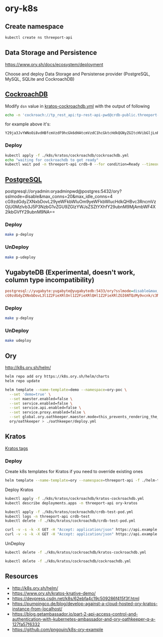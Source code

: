 # ory-k8s

## Create namespace

```bash
kubectl create ns threeport-api
```

## Data Storage and Persistence

https://www.ory.sh/docs/ecosystem/deployment

Choose and deploy Data Storage and Persistense provider (PostgreSQL, MySQL, SQLite and CockroachDB)

## [CockroachDB](https://www.ory.sh/docs/ecosystem/deployment#cockroachdb)

Modify `dsn` value in [kratos-cockroachdb.yml](./k8s/kratos/cockroachdb/kratos-cockroachdb.yml#L424) with the output of 
following
```bash
echo -n 'cockroach://tp_rest_api:tp-rest-api-pwd@crdb-public.threeport-api.svc.cluster.local:26257/threeport_api?sslmode=disable' | base64
```
for example above it's:
```text
Y29ja3JvYWNoOi8vdHBfcmVzdF9hcGk6dHAtcmVzdC1hcGktcHdkQGNyZGItcHVibGljLnRocmVlcG9ydC1hcGkuc3ZjLmNsdXN0ZXIubG9jYWw6MjYyNTcvdGhyZWVwb3J0X2FwaT9zc2xtb2RlPWRpc2FibGU=
```

### Deploy

```bash
kubectl apply -f ./k8s/kratos/cockroachdb/cockroachdb.yml
echo "waiting for cockroachdb to get ready"
kubectl wait pod -n threeport-api crdb-0 --for condition=Ready --timeout=180s
```

## [PostgreSQL](https://www.ory.sh/docs/ecosystem/deployment#postgresql)

postgresql://oryadmin:oryadminpwd@postgres:5432/ory?sslmode=disable&max_conns=20&max_idle_conns=4
cG9zdGdyZXNxbDovL29yeWFkbWluOm9yeWFkbWlucHdkQHBvc3RncmVzOjU0MzIvb3J5P3NzbG1vZGU9ZGlzYWJsZSZtYXhfY29ubnM9MjAmbWF4X2lkbGVfY29ubnM9NA==

### Deploy

```bash
make p-deploy

```
### UnDeploy

```bash
make p-udeploy
```

## YugabyteDB (Experimental, doesn't work, column type incompatibility)

```ini
postgresql://yugabyte:yugabyte@yugabytedb:5433/ory?sslmode=disable&max_conns=20&max_idle_conns=4
cG9zdGdyZXNxbDovL3l1Z2FieXRlOnl1Z2FieXRlQHl1Z2FieXRlZGI6NTQzMy9vcnk/c3NsbW9kZT1kaXNhYmxlJm1heF9jb25ucz0yMCZtYXhfaWRsZV9jb25ucz00
```

### Deploy 

```bash
make y-deploy
```

### UnDeploy 

```bash
make udeploy
```

## Ory

http://k8s.ory.sh/helm/

```bash
helm repo add ory https://k8s.ory.sh/helm/charts
helm repo update

helm template --name-template=demo --namespace=ory-poc \
  --set 'demo=true' \
  --set maester.enabled=false \
  --set service.enabled=false \
  --set service.api.enabled=false \
  --set service.proxy.enabled=false \
  --set global.ory.oathkeeper.maester.mode=this_prevents_rendering_the_deployment \
  ory/oathkeeper > ./oathkeeper/deploy.yml
```

## Kratos

[Kratos tags](https://hub.docker.com/r/oryd/kratos/tags)

### Deploy 

Create k8s templates for Kratos if you need to override existing ones 

```bash
helm template --name-template=ory --namespace=threeport-api -f ./helm-template/kratos/values.yml ory/kratos > ./k8s/kratos/kratos-cockroachdb.yml
```

Deploy Kratos
```bash
kubectl apply -f ./k8s/kratos/cockroachdb/kratos-cockroachdb.yml
kubectl describe deployments.apps -n threeport-api ory-kratos

kubectl apply -f ./k8s/kratos/cockroachdb/crdb-test-pod.yml
kubectl logs -n threeport-api crdb-test
kubectl delete -f ./k8s/kratos/cockroachdb/crdb-test-pod.yml

curl -v -s -k -X GET -H "Accept: application/json" https://api.example.com/kratos/self-service/registration/browser
curl -v -s -k -X GET -H "Accept: application/json" https://api.example.com/self-service/registration/browser
```

UnDeploy
```bash
kubectl delete -f ./k8s/kratos/cockroachdb/kratos-cockroachdb.yml

kubectl delete -f ./k8s/kratos/cockroachdb/cockroachdb.yml
```

## Resources

- http://k8s.ory.sh/helm/
- https://www.ory.sh/kratos-knative-demo/
- https://devpress.csdn.net/k8s/62ebfa4c19c509286f415f3f.html
- https://pumpingco.de/blog/develop-against-a-cloud-hosted-ory-kratos-instance-from-localhost/
- https://blog.getambassador.io/part-2-api-access-control-and-authentication-with-kubernetes-ambassador-and-ory-oathkeeper-q-a-127fa57f6332
- https://github.com/pngouin/k8s-ory-example
